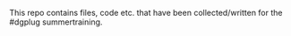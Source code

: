 This repo contains files, code etc. that have been collected/written for the #dgplug summertraining.
